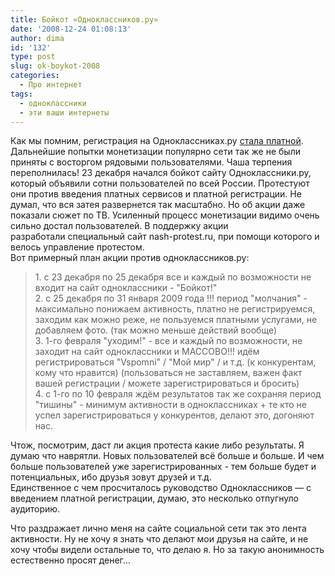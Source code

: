```yaml
---
title: Бойкот «Одноклассников.ру»
date: '2008-12-24 01:08:13'
author: dima
id: '132'
type: post
slug: ok-boykot-2008
categories:
  - Про интернет
tags:
  - одноклассники
  - эти ваши интернеты
---
```


Как мы помним, регистрация на Одноклассниках.ру [стала платной](/blog/2008-11-01-107). Дальнейшие попытки монетизации популярно сети так же не были приняты с восторгом рядовыми пользователями. Чаша терпения переполнилась! 23 декабря начался бойкот сайту Одноклассники.ру, который объявили сотни пользователей по всей России. Протестуют они против введения платных сервисов и платной регистрации. Не думал, что вся затея развернется так масштабно. Но об акции даже показали сюжет по ТВ. Усиленный процесс монетизации видимо очень сильно достал пользователей. В поддержку акции разработали специальный сайт nash-protest.ru, при помощи которого и велось управление протестом.  
Вот примерный план акции против одноклассников.ру:  

> 1\. с 23 декабря по 25 декабря все и каждый по возможности не входит на сайт одноклассники - "Бойкот!"  
> 2\. с 25 декабря по 31 января 2009 года !!! период "молчания" - максимально понижаем активность, платно не регистрируемся, заходим как можно реже, не пользуемся платными услугами, не добавляем фото. (так можно меньше действий вообще)  
> 3\. 1-го февраля "уходим!" - все и каждый по возможности, не заходит на сайт одноклассники и МАССОВО!!! идём регистрироваться "Vspomni" / "Мой мир" / и т.д. (к конкурентам, кому что нравится) (пользоваться не заставляем, важен факт вашей регистрации / можете зарегистрироваться и бросить)  
> 4\. с 1-го по 10 февраля ждём результатов так же сохраняя период "тишины" - минимум активности в одноклассниках + те кто не успел зарегистрироваться у конкурентов, делают это, догоняют нас.

  
Чтож, посмотрим, даст ли акция протеста какие либо результаты. Я думаю что наврятли. Новых пользователей всё больше и больше. И чем больше пользователей уже зарегистрированных - тем больше будет и потенциальных, ибо друзья зовут друзей и т.д.  
Единственное с чем просчиталось руководство Одноклассников — с введением платной регистрации, думаю, это несколько отпугнуло аудиторию.  
  
Что раздражает лично меня на сайте социальной сети так это лента активности. Ну не хочу я знать что делают мои друзья на сайте, и не хочу чтобы видели остальные то, что делаю я. Но за такую анонимность естественно просят денег...